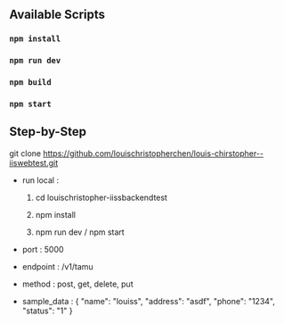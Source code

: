 ## Available Scripts

### `npm install`

### `npm run dev`

### `npm build`

### `npm start`


## Step-by-Step

git clone https://github.com/louischristopherchen/louis-chirstopher--iiswebtest.git

* run local :

  1. cd louischristopher-iissbackendtest

  2. npm install

  3. npm run dev / npm start

* port          : 5000
* endpoint      : /v1/tamu
* method        : post, get, delete, put
* sample_data   : { "name": "louiss", "address": "asdf", "phone": "1234", "status": "1" }